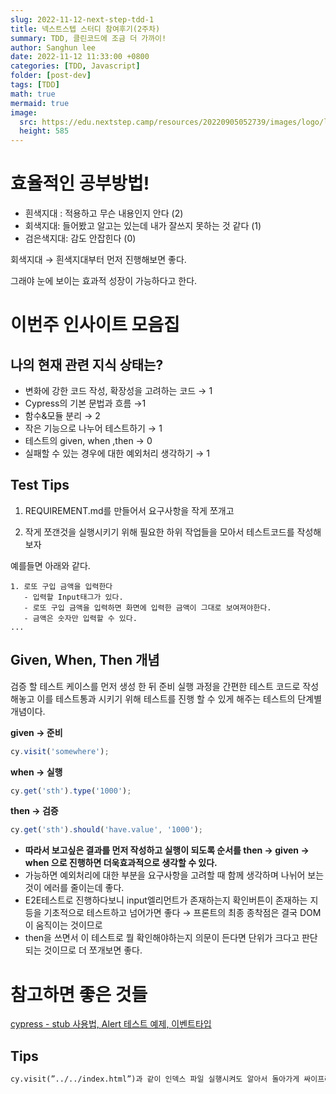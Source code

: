 ```yaml
---
slug: 2022-11-12-next-step-tdd-1
title: 넥스트스텝 스터디 참여후기(2주차)
summary: TDD, 클린코드에 조금 더 가까이!
author: Sanghun lee
date: 2022-11-12 11:33:00 +0800
categories: [TDD, Javascript]
folder: [post-dev]
tags: [TDD]
math: true
mermaid: true
image:
  src: https://edu.nextstep.camp/resources/20220905052739/images/logo/logo_thumnail_white.jpg
  height: 585
---
```


# 효율적인 공부방법!

- 흰색지대 : 적용하고 무슨 내용인지 안다 (2)
- 회색지대: 들어봤고 알고는 있는데 내가 잘쓰지 못하는 것 같다 (1)
- 검은색지대: 감도 안잡힌다 (0)

회색지대 → 흰색지대부터 먼저 진행해보면 좋다.

그래야 눈에 보이는 효과적 성장이 가능하다고 한다.

# 이번주 인사이트 모음집

## 나의 현재 관련 지식 상태는?

- 변화에 강한 코드 작성, 확장성을 고려하는 코드 → 1
- Cypress의 기본 문법과 흐름 →1
- 함수&모듈 분리 → 2
- 작은 기능으로 나누어 테스트하기 → 1
- 테스트의 given, when ,then → 0
- 실패할 수 있는 경우에 대한 예외처리 생각하기 → 1

## Test Tips

1. REQUIREMENT.md를 만들어서 요구사항을 작게 쪼개고

2. 작게 쪼갠것을 실행시키기 위해 필요한 하위 작업들을 모아서 테스트코드를 작성해보자

예를들면 아래와 같다.

```
1. 로또 구입 금액을 입력한다
   - 입력할 Input태그가 있다.
   - 로또 구입 금액을 입력하면 화면에 입력한 금액이 그대로 보여져야한다.
   - 금액은 숫자만 입력할 수 있다.
...
```

## Given, When, Then 개념

검증 할 테스트 케이스를 먼저 생성 한 뒤 준비 실행 과정을 간편한 테스트 코드로 작성해놓고
이를 테스트통과 시키기 위해 테스트를 진행 할 수 있게 해주는 테스트의 단계별 개념이다.

**given → 준비**

```javascript
cy.visit('somewhere');
```

**when → 실행**

```javascript
cy.get('sth').type('1000');
```

**then → 검증**

```javascript
cy.get('sth').should('have.value', '1000');
```

- **따라서 보고싶은 결과를 먼저 작성하고 실행이 되도록 순서를 then → given → when 으로 진행하면 더욱효과적으로 생각할 수 있다.**
- 가능하면 예외처리에 대한 부분을 요구사항을 고려할 때 함께 생각하며 나뉘어 보는것이 에러를 줄이는데 좋다.
- E2E테스트로 진행하다보니 input엘리먼트가 존재하는지 확인버튼이 존재하는 지 등을 기초적으로 테스트하고 넘어가면 좋다 → 프론트의 최종 종착점은 결국 DOM이 움직이는 것이므로
- then을 쓰면서 이 테스트로 뭘 확인해야하는지 의문이 든다면 단위가 크다고 판단되는 것이므로 더 쪼개보면 좋다.

# 참고하면 좋은 것들

[cypress - stub 사용법, Alert 테스트 예제, 이벤트타입](https://365kim.tistory.com/74)

## Tips

```md
cy.visit(”../../index.html”)과 같이 인덱스 파일 실행시켜도 알아서 돌아가게 싸이프레스가 일해준다.
```

<!-- ## 로또 미션!

나의 로또 미션 참여기!
[[클린코드 4기 이상훈] 로또 미션]() -->

